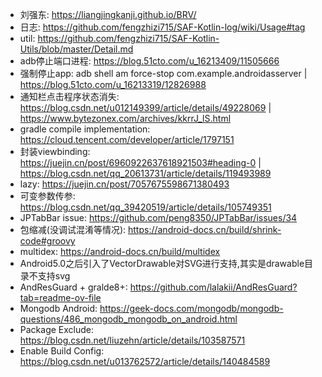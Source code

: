 - 刘强东: https://liangjingkanji.github.io/BRV/
- 日志: https://github.com/fengzhizi715/SAF-Kotlin-log/wiki/Usage#tag
- util: https://github.com/fengzhizi715/SAF-Kotlin-Utils/blob/master/Detail.md
- adb停止端口进程: https://blog.51cto.com/u_16213409/11505666
- 强制停止app: adb shell am force-stop com.example.androidasserver | https://blog.51cto.com/u_16213319/12826988
- 通知栏点击程序状态消失: https://blog.csdn.net/u012149399/article/details/49228069 | https://www.bytezonex.com/archives/kkrrJ_lS.html
- gradle compile implementation: https://cloud.tencent.com/developer/article/1797151
- 封装viewbinding: https://juejin.cn/post/6960922637618921503#heading-0 | https://blog.csdn.net/qq_20613731/article/details/119493989
- lazy: https://juejin.cn/post/7057675598671380493
- 可变参数传参: https://blog.csdn.net/qq_39420519/article/details/105749351
- JPTabBar issue: https://github.com/peng8350/JPTabBar/issues/34
- 包缩减(没调试混淆等情况): https://android-docs.cn/build/shrink-code#groovy
- multidex: https://android-docs.cn/build/multidex
- Android5.0之后引入了VectorDrawable对SVG进行支持,其实是drawable目录不支持svg
- AndResGuard + gralde8+: https://github.com/lalakii/AndResGuard?tab=readme-ov-file
- Mongodb Android: https://geek-docs.com/mongodb/mongodb-questions/486_mongodb_mongodb_on_android.html
- Package Exclude: https://blog.csdn.net/liuzehn/article/details/103587571
- Enable Build Config: https://blog.csdn.net/u013762572/article/details/140484589